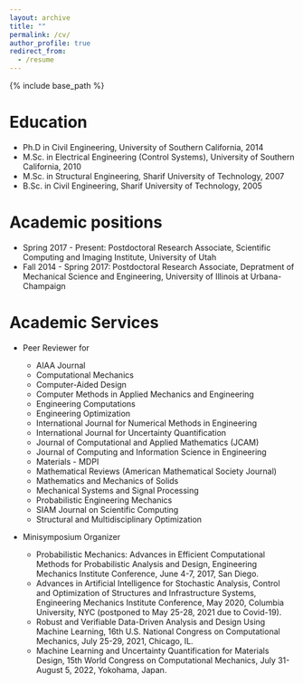 ```yaml
---
layout: archive
title: ""
permalink: /cv/
author_profile: true
redirect_from:
  - /resume
---
```


{% include base_path %}

Education
======
* Ph.D in Civil Engineering, University of Southern California, 2014
* M.Sc. in Electrical Engineering (Control Systems), University of Southern California, 2010
* M.Sc. in Structural Engineering, Sharif University of Technology, 2007
* B.Sc. in Civil Engineering, Sharif University of Technology, 2005




Academic positions
======
* Spring 2017 - Present: Postdoctoral Research Associate, Scientific Computing and Imaging Institute, University of Utah
* Fall 2014 - Spring 2017: Postdoctoral Research Associate, Depratment of Mechanical Science and Engineering, University of Illinois at Urbana-Champaign
 
  
Academic Services 
======
* Peer Reviewer for 
  - AIAA Journal
  - Computational Mechanics
  - Computer-Aided Design
  - Computer Methods in Applied Mechanics and Engineering
  - Engineering Computations
  - Engineering Optimization
  - International Journal for Numerical Methods in Engineering
  - International Journal for Uncertainty Quantification
  - Journal of Computational and Applied Mathematics (JCAM)
  - Journal of Computing and Information Science in Engineering
  - Materials - MDPI
  - Mathematical Reviews (American Mathematical Society Journal)
  - Mathematics and Mechanics of Solids
  - Mechanical Systems and Signal Processing
  - Probabilistic Engineering Mechanics
  - SIAM Journal on Scientific Computing
  - Structural and Multidisciplinary Optimization

* Minisymposium Organizer
   - Probabilistic Mechanics: Advances in Efficient Computational Methods for Probabilistic Analysis and Design, Engineering Mechanics Institute Conference, June
4-7, 2017, San Diego.
   - Advances in Artificial Intelligence for Stochastic Analysis, Control and Optimization of Structures and Infrastructure Systems, Engineering Mechanics Institute
Conference, May 2020, Columbia University, NYC (postponed to May 25-28, 2021 due to Covid-19).
   - Robust and Verifiable Data-Driven Analysis and Design Using Machine Learning, 16th U.S. National Congress on Computational Mechanics, July 25-29, 2021,
Chicago, IL.
   - Machine Learning and Uncertainty Quantification for Materials Design, 15th World Congress on Computational Mechanics, July 31- August 5, 2022, Yokohama, Japan. 
